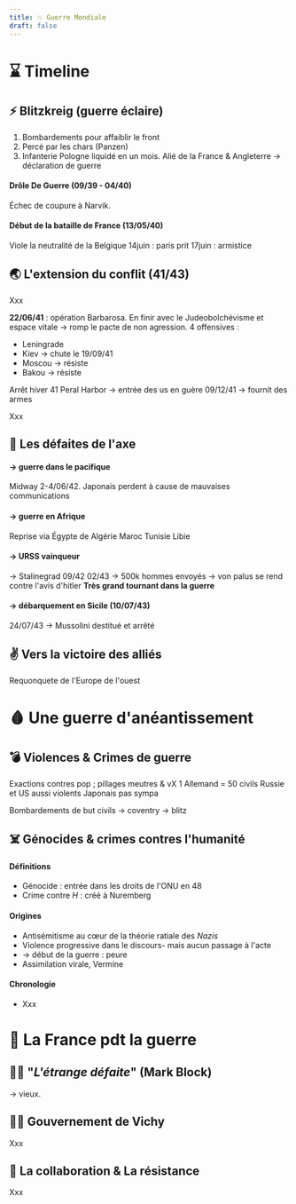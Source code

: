 ```yaml
---
title: 💥 Guerre Mondiale
draft: false
---
```

# ⌛️ Timeline
## ⚡️ Blitzkreig (guerre éclaire)
1. Bombardements pour affaiblir le front
2. Percé par les chars (Panzen)
3. Infanterie
Pologne liquidé en un mois. Alié de la France & Angleterre -> déclaration de guerre

#### Drôle De Guerre (09/39 - 04/40)
Échec de coupure à Narvik.

#### Début de la bataille de France (13/05/40)
Viole la neutralité de la Belgique
14juin : paris prit
17juin : armistice
## 🌏 L'extension du conflit (41/43)
Xxx

**22/06/41** : opération Barbarosa. En finir avec le Judeobolchévisme et espace vitale -> romp le pacte de non agression. 4 offensives :
- Leningrade
- Kiev -> chute le 19/09/41
- Moscou -> résiste
- Bakou -> résiste

Arrêt hiver 41
Peral Harbor -> entrée des us en guère 09/12/41 -> fournit des armes

Xxx
## 🛑 Les défaites de l'axe
#### -> guerre dans le pacifique
Midway 2-4/06/42. Japonais perdent à cause de mauvaises communications
#### -> guerre en Afrique
Reprise via Égypte de Algérie Maroc Tunisie Libie
#### -> URSS vainqueur
-> Stalinegrad 09/42 02/43 
-> 500k hommes envoyés
-> von palus se rend contre l'avis d'hitler
**Très grand tournant dans la guerre**
#### -> débarquement en Sicile (10/07/43)
24/07/43 -> Mussolini destitué et arrêté

## ✌️ Vers la victoire des alliés
Requonquete de l'Europe de l'ouest

# 🩸 Une guerre d'anéantissement
## 💣 Violences & Crimes de guerre
Exactions contres pop ; pillages meutres & vX
1 Allemand = 50 civils
Russie et US aussi violents
Japonais pas sympa

Bombardements de but civils -> coventry -> blitz

## ☠️ Génocides & crimes contres  l'humanité
#### Définitions
- Génocide : entrée dans les droits de l'ONU en 48
- Crime contre $H$ : créé à Nuremberg
#### Origines
- Antisémitisme au cœur de la théorie ratiale des $Nazis$
- Violence progressive dans le discours- mais aucun passage à l'acte
- -> début de la guerre : peure
- Assimilation virale, Vermine
#### Chronologie
- Xxx
# 🥖 La France pdt la guerre
## 🤷‍♂️ "*L'étrange défaite*" (Mark Block)
-> vieux.
## 🧙‍♂️ Gouvernement de Vichy 
Xxx
## 🏹 La collaboration & La résistance
Xxx

